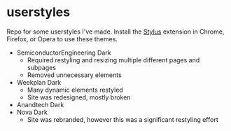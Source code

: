 # userstyles
Repo for some userstyles I've made. Install the [Stylus](https://add0n.com/stylus.html) extension in Chrome, Firefox, or Opera to use these themes.

* SemiconductorEngineering Dark
  * Required restyling and resizing multiple different pages and subpages
  * Removed unnecessary elements
* Weekplan Dark
  * Many dynamic elements restyled
  * Site was redesigned, mostly broken
* Anandtech Dark
* Nova Dark
  * Site was rebranded, however this was a significant restyling effort